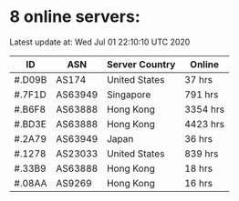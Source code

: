 # 8 online servers:

Latest update at: Wed Jul 01 22:10:10 UTC 2020

| ID | ASN | Server Country | Online |
| -- | --- | -------------- | ------ |
| #.D09B | AS174 | United States | 37 hrs |
| #.7F1D | AS63949 | Singapore | 791 hrs |
| #.B6F8 | AS63888 | Hong Kong | 3354 hrs |
| #.BD3E | AS63888 | Hong Kong | 4423 hrs |
| #.2A79 | AS63949 | Japan | 36 hrs |
| #.1278 | AS23033 | United States | 839 hrs |
| #.33B9 | AS63888 | Hong Kong | 18 hrs |
| #.08AA | AS9269 | Hong Kong | 16 hrs |

